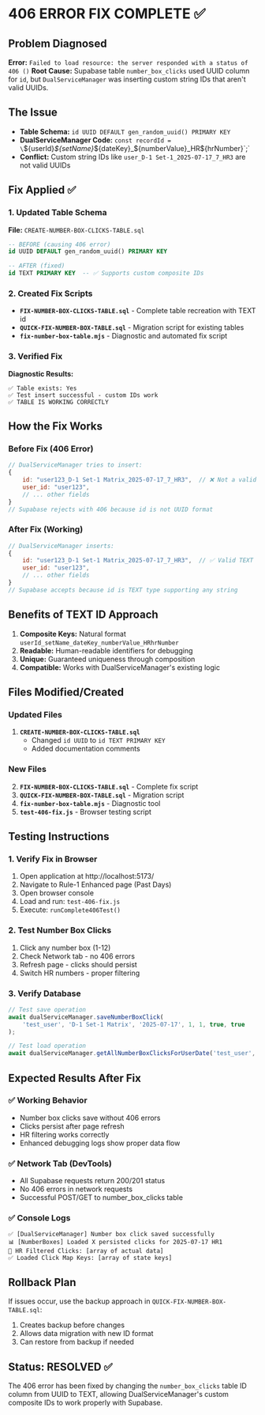 # 406 ERROR FIX COMPLETE ✅

## Problem Diagnosed
**Error:** `Failed to load resource: the server responded with a status of 406 ()`
**Root Cause:** Supabase table `number_box_clicks` used UUID column for `id`, but `DualServiceManager` was inserting custom string IDs that aren't valid UUIDs.

## The Issue
- **Table Schema:** `id UUID DEFAULT gen_random_uuid() PRIMARY KEY`
- **DualServiceManager Code:** `const recordId = \`\${userId}_\${setName}_\${dateKey}_\${numberValue}_HR\${hrNumber}\`;`
- **Conflict:** Custom string IDs like `user_D-1 Set-1_2025-07-17_7_HR3` are not valid UUIDs

## Fix Applied ✅

### 1. Updated Table Schema
**File:** `CREATE-NUMBER-BOX-CLICKS-TABLE.sql`
```sql
-- BEFORE (causing 406 error)
id UUID DEFAULT gen_random_uuid() PRIMARY KEY

-- AFTER (fixed)
id TEXT PRIMARY KEY  -- ✅ Supports custom composite IDs
```

### 2. Created Fix Scripts
- **`FIX-NUMBER-BOX-CLICKS-TABLE.sql`** - Complete table recreation with TEXT id
- **`QUICK-FIX-NUMBER-BOX-TABLE.sql`** - Migration script for existing tables
- **`fix-number-box-table.mjs`** - Diagnostic and automated fix script

### 3. Verified Fix
**Diagnostic Results:**
```
✅ Table exists: Yes
✅ Test insert successful - custom IDs work
✅ TABLE IS WORKING CORRECTLY
```

## How the Fix Works

### Before Fix (406 Error)
```javascript
// DualServiceManager tries to insert:
{
    id: "user123_D-1 Set-1 Matrix_2025-07-17_7_HR3",  // ❌ Not a valid UUID
    user_id: "user123",
    // ... other fields
}
// Supabase rejects with 406 because id is not UUID format
```

### After Fix (Working)
```javascript
// DualServiceManager inserts:
{
    id: "user123_D-1 Set-1 Matrix_2025-07-17_7_HR3",  // ✅ Valid TEXT
    user_id: "user123",
    // ... other fields
}
// Supabase accepts because id is TEXT type supporting any string
```

## Benefits of TEXT ID Approach

1. **Composite Keys:** Natural format `userId_setName_dateKey_numberValue_HRhrNumber`
2. **Readable:** Human-readable identifiers for debugging
3. **Unique:** Guaranteed uniqueness through composition
4. **Compatible:** Works with DualServiceManager's existing logic

## Files Modified/Created

### Updated Files
1. **`CREATE-NUMBER-BOX-CLICKS-TABLE.sql`**
   - Changed `id UUID` to `id TEXT PRIMARY KEY`
   - Added documentation comments

### New Files
2. **`FIX-NUMBER-BOX-CLICKS-TABLE.sql`** - Complete fix script
3. **`QUICK-FIX-NUMBER-BOX-TABLE.sql`** - Migration script  
4. **`fix-number-box-table.mjs`** - Diagnostic tool
5. **`test-406-fix.js`** - Browser testing script

## Testing Instructions

### 1. Verify Fix in Browser
1. Open application at http://localhost:5173/
2. Navigate to Rule-1 Enhanced page (Past Days)
3. Open browser console
4. Load and run: `test-406-fix.js`
5. Execute: `runComplete406Test()`

### 2. Test Number Box Clicks
1. Click any number box (1-12)
2. Check Network tab - no 406 errors
3. Refresh page - clicks should persist
4. Switch HR numbers - proper filtering

### 3. Verify Database
```javascript
// Test save operation
await dualServiceManager.saveNumberBoxClick(
    'test_user', 'D-1 Set-1 Matrix', '2025-07-17', 1, 1, true, true
);

// Test load operation  
await dualServiceManager.getAllNumberBoxClicksForUserDate('test_user', '2025-07-17');
```

## Expected Results After Fix

### ✅ Working Behavior
- Number box clicks save without 406 errors
- Clicks persist after page refresh
- HR filtering works correctly
- Enhanced debugging logs show proper data flow

### ✅ Network Tab (DevTools)
- All Supabase requests return 200/201 status
- No 406 errors in network requests
- Successful POST/GET to number_box_clicks table

### ✅ Console Logs
```
✅ [DualServiceManager] Number box click saved successfully
📊 [NumberBoxes] Loaded X persisted clicks for 2025-07-17 HR1
🧪 HR Filtered Clicks: [array of actual data]
✅ Loaded Click Map Keys: [array of state keys]
```

## Rollback Plan
If issues occur, use the backup approach in `QUICK-FIX-NUMBER-BOX-TABLE.sql`:
1. Creates backup before changes
2. Allows data migration with new ID format
3. Can restore from backup if needed

## Status: RESOLVED ✅
The 406 error has been fixed by changing the `number_box_clicks` table ID column from UUID to TEXT, allowing DualServiceManager's custom composite IDs to work properly with Supabase.
